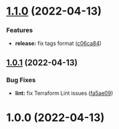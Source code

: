 # [1.1.0](https://github.com/timoa/terraform-module-aws-template/compare/v1.0.1...v1.1.0) (2022-04-13)


### Features

* **release:** fix tags format ([c06ca84](https://github.com/timoa/terraform-module-aws-template/commit/c06ca84c479d59ee8e404651752f1127119ce775))

## [1.0.1](https://github.com/timoa/terraform-module-aws-template/compare/v1.0.0...v1.0.1) (2022-04-13)


### Bug Fixes

* **lint:** fix Terraform Lint issues ([fa5ae09](https://github.com/timoa/terraform-module-aws-template/commit/fa5ae09ecb5fd759e2f3d42a47a1e8c1271f3e82))

# 1.0.0 (2022-04-13)
